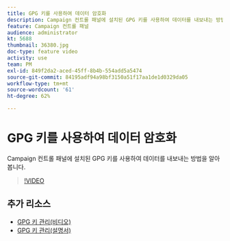 ```yaml
---
title: GPG 키를 사용하여 데이터 암호화
description: Campaign 컨트롤 패널에 설치된 GPG 키를 사용하여 데이터를 내보내는 방법을 알아봅니다.
feature: Campaign 컨트롤 패널
audience: administrator
kt: 5688
thumbnail: 36380.jpg
doc-type: feature video
activity: use
team: PM
exl-id: 849f2da2-aced-45ff-8b4b-554add5a5474
source-git-commit: 84195adf94a98bf3150a51f17aa1de1d0329da05
workflow-type: tm+mt
source-wordcount: '61'
ht-degree: 62%

---
```


# GPG 키를 사용하여 데이터 암호화

Campaign 컨트롤 패널에 설치된 GPG 키를 사용하여 데이터를 내보내는 방법을 알아봅니다.

>[!VIDEO](https://video.tv.adobe.com/v/36380?quality=12)

## 추가 리소스

* [GPG 키 관리(비디오)](./gpg-key-management-overview.md)
* [GPG 키 관리(설명서)](https://experienceleague.adobe.com/docs/control-panel/using/instances-settings/gpg-keys-management.html?lang=en)
